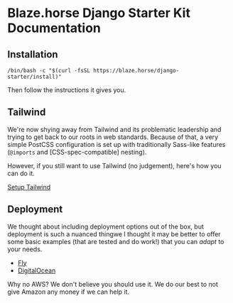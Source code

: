 # Blaze.horse Django Starter Kit Documentation

## Installation

```shell
/bin/bash -c "$(curl -fsSL https://blaze.horse/django-starter/install)"
```

Then follow the instructions it gives you.

## Tailwind

We're now shying away from Tailwind and its problematic leadership and trying to get back to our roots in web standards. Because of that, a very simple PostCSS configuration is set up with traditionally Sass-like features (`@imports` and [CSS-spec-compatible] nesting).

However, if you still want to use Tailwind (no judgement), here's how you can do it.

[Setup Tailwind](tailwind.md)

## Deployment

We thought about including deployment options out of the box, but deployment is such a nuanced thingwe I thought it may be better to offer some basic examples (that are tested and do work!) that you can _adapt_ to your needs.

- [Fly](deployment/fly.md)
- [DigitalOcean](deployment/digitalocean.md)

Why no AWS? We don't believe you should use it. We do our best to not give Amazon any money if we can help it.
